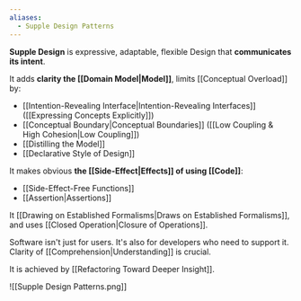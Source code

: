 ```yaml
---
aliases:
  - Supple Design Patterns
---
```

**Supple Design** is expressive, adaptable, flexible Design that **communicates its intent**.

It adds **clarity the [[Domain Model|Model]]**, limits [[Conceptual Overload]] by:
- [[Intention-Revealing Interface|Intention-Revealing Interfaces]] ([[Expressing Concepts Explicitly]])
- [[Conceptual Boundary|Conceptual Boundaries]] ([[Low Coupling & High Cohesion|Low Coupling]])
- [[Distilling the Model]]
- [[Declarative Style of Design]]

It makes obvious **the [[Side-Effect|Effects]] of using [[Code]]**:
- [[Side-Effect-Free Functions]]
- [[Assertion|Assertions]]

It [[Drawing on Established Formalisms|Draws on Established Formalisms]], and uses [[Closed Operation|Closure of Operations]].

Software isn't just for users. It's also for developers who need to support it. Clarity of [[Comprehension|Understanding]] is crucial.

It is achieved by [[Refactoring Toward Deeper Insight]].

![[Supple Design Patterns.png]]

